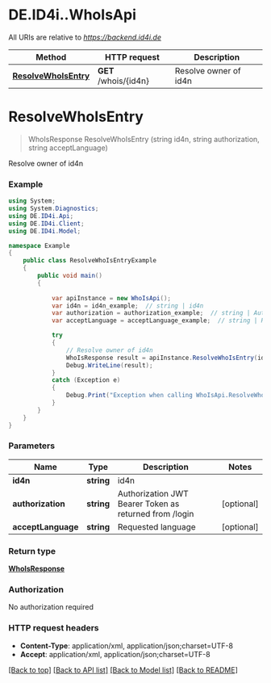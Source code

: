 # DE.ID4i..WhoIsApi

All URIs are relative to *https://backend.id4i.de*

Method | HTTP request | Description
------------- | ------------- | -------------
[**ResolveWhoIsEntry**](WhoIsApi.md#resolvewhoisentry) | **GET** /whois/{id4n} | Resolve owner of id4n


<a name="resolvewhoisentry"></a>
# **ResolveWhoIsEntry**
> WhoIsResponse ResolveWhoIsEntry (string id4n, string authorization, string acceptLanguage)

Resolve owner of id4n

### Example
```csharp
using System;
using System.Diagnostics;
using DE.ID4i.Api;
using DE.ID4i.Client;
using DE.ID4i.Model;

namespace Example
{
    public class ResolveWhoIsEntryExample
    {
        public void main()
        {
            
            var apiInstance = new WhoIsApi();
            var id4n = id4n_example;  // string | id4n
            var authorization = authorization_example;  // string | Authorization JWT Bearer Token as returned from /login (optional) 
            var acceptLanguage = acceptLanguage_example;  // string | Requested language (optional) 

            try
            {
                // Resolve owner of id4n
                WhoIsResponse result = apiInstance.ResolveWhoIsEntry(id4n, authorization, acceptLanguage);
                Debug.WriteLine(result);
            }
            catch (Exception e)
            {
                Debug.Print("Exception when calling WhoIsApi.ResolveWhoIsEntry: " + e.Message );
            }
        }
    }
}
```

### Parameters

Name | Type | Description  | Notes
------------- | ------------- | ------------- | -------------
 **id4n** | **string**| id4n | 
 **authorization** | **string**| Authorization JWT Bearer Token as returned from /login | [optional] 
 **acceptLanguage** | **string**| Requested language | [optional] 

### Return type

[**WhoIsResponse**](WhoIsResponse.md)

### Authorization

No authorization required

### HTTP request headers

 - **Content-Type**: application/xml, application/json;charset=UTF-8
 - **Accept**: application/xml, application/json;charset=UTF-8

[[Back to top]](#) [[Back to API list]](../README.md#documentation-for-api-endpoints) [[Back to Model list]](../README.md#documentation-for-models) [[Back to README]](../README.md)


